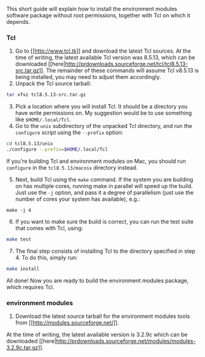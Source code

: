 This short guide will explain how to install the environment modules software package without root permissions, together with Tcl on which it depends.

### Tcl

1. Go to [[http://www.tcl.tk]] and download the latest Tcl sources. 
At the time of writing, the latest available Tcl version was 8.5.13, which can be downloaded [[here|http://prdownloads.sourceforge.net/tcl/tcl8.5.13-src.tar.gz]]. The remainder of these commands will assume Tcl v8.5.13 is being installed, you may need to adjust them accordingly.
2. Unpack the Tcl source tarball:
```bash
tar xfvz tcl8.5.13-src.tar.gz
```
3. Pick a location where you will install Tcl. It should be a directory you have write permissions on.
My suggestion would be to use something like `$HOME/.local/Tcl`.
4. Go to the `unix` subdirectory of the unpacked Tcl directory, and run the `configure` script using the `--prefix` option:

```bash
cd tcl8.5.13/unix
./configure --prefix=$HOME/.local/Tcl
```

If you're building Tcl and environment modules on Mac, you should run `configure` in the `tcl8.5.13/macosx` directory instead.

5. Next, build Tcl using the `make` command. If the system you are building on has multiple cores, running make in parallel will speed up the build. Just use the `-j` option, and pass it a degree of parallelism (just use the number of cores your system has available), e.g.:

```
make -j 4
```

6. If you want to make sure the build is correct, you can run the test suite that comes with Tcl, using:

```bash
make test
```

7. The final step consists of installing Tcl to the directory specified in step 4. To do this, simply run:

```bash
make install
```

All done! Now you are ready to build the environment modules package, which requires Tcl.

### environment modules

1. Download the latest source tarball for the environment modules tools from [[http://modules.sourceforge.net/]].

At the time of writing, the latest available version is 3.2.9c which can be downloaded [[here|http://prdownloads.sourceforge.net/modules/modules-3.2.9c.tar.gz]].